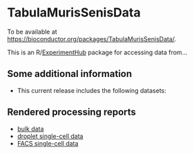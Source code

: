 <!-- badges: start -->
<!-- badges: end -->

# TabulaMurisSenisData

To be available at
<https://bioconductor.org/packages/TabulaMurisSenisData/>.

This is an
R/[ExperimentHub](https://bioconductor.org/packages/release/bioc/html/ExperimentHub.html)
package for accessing data from…

## Some additional information

-   This current release includes the following datasets:

## Rendered processing reports

-   [bulk
    data](https://www.dropbox.com/s/4c8jplihh1nyj4u/make-data-tabula-muris-senis-bulk.html?dl=0)
-   [droplet single-cell
    data](https://www.dropbox.com/s/xckngw1u4aqi3xa/make-data-tabula-muris-senis-droplet.html?dl=0)
-   [FACS single-cell
    data](https://www.dropbox.com/s/gs47snnkstinm2j/make-data-tabula-muris-senis-facs.html?dl=0)
